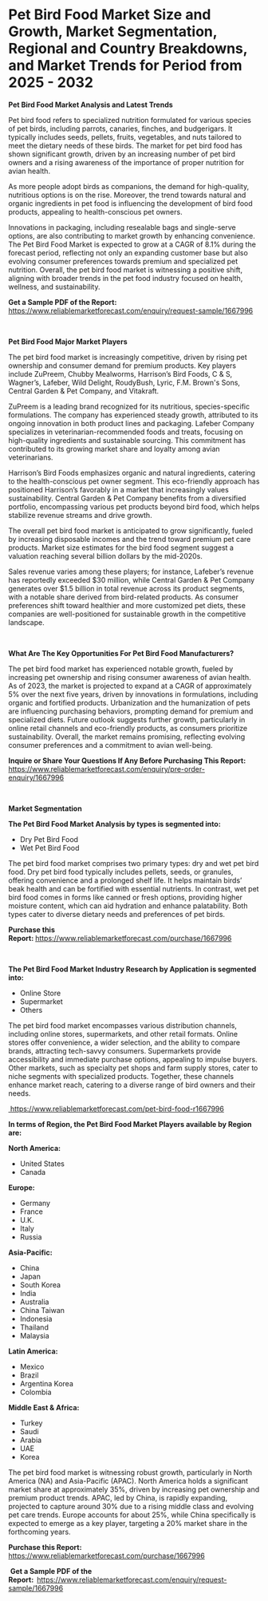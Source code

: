 <p><h1>Pet Bird Food Market Size and Growth, Market Segmentation, Regional and Country Breakdowns, and Market Trends for Period from 2025 -  2032</h1></p><p><strong>Pet Bird Food Market Analysis and Latest Trends</strong></p>
<p><p>Pet bird food refers to specialized nutrition formulated for various species of pet birds, including parrots, canaries, finches, and budgerigars. It typically includes seeds, pellets, fruits, vegetables, and nuts tailored to meet the dietary needs of these birds. The market for pet bird food has shown significant growth, driven by an increasing number of pet bird owners and a rising awareness of the importance of proper nutrition for avian health. </p><p>As more people adopt birds as companions, the demand for high-quality, nutritious options is on the rise. Moreover, the trend towards natural and organic ingredients in pet food is influencing the development of bird food products, appealing to health-conscious pet owners. </p><p>Innovations in packaging, including resealable bags and single-serve options, are also contributing to market growth by enhancing convenience. The Pet Bird Food Market is expected to grow at a CAGR of 8.1% during the forecast period, reflecting not only an expanding customer base but also evolving consumer preferences towards premium and specialized pet nutrition. Overall, the pet bird food market is witnessing a positive shift, aligning with broader trends in the pet food industry focused on health, wellness, and sustainability.</p></p>
<p><strong>Get a Sample PDF of the Report:&nbsp;</strong> <a href="https://www.reliablemarketforecast.com/enquiry/request-sample/1667996?utm_campaign=3222&utm_medium=2&utm_source=Github&utm_content=ia&utm_term=17042025&utm_id=pet-bird-food">https://www.reliablemarketforecast.com/enquiry/request-sample/1667996</a></p>
<p>&nbsp;</p>
<p><strong>Pet Bird Food Major Market Players</strong></p>
<p><p>The pet bird food market is increasingly competitive, driven by rising pet ownership and consumer demand for premium products. Key players include ZuPreem, Chubby Mealworms, Harrison’s Bird Foods, C & S, Wagner’s, Lafeber, Wild Delight, RoudyBush, Lyric, F.M. Brown's Sons, Central Garden & Pet Company, and Vitakraft.</p><p>ZuPreem is a leading brand recognized for its nutritious, species-specific formulations. The company has experienced steady growth, attributed to its ongoing innovation in both product lines and packaging. Lafeber Company specializes in veterinarian-recommended foods and treats, focusing on high-quality ingredients and sustainable sourcing. This commitment has contributed to its growing market share and loyalty among avian veterinarians.</p><p>Harrison’s Bird Foods emphasizes organic and natural ingredients, catering to the health-conscious pet owner segment. This eco-friendly approach has positioned Harrison’s favorably in a market that increasingly values sustainability. Central Garden & Pet Company benefits from a diversified portfolio, encompassing various pet products beyond bird food, which helps stabilize revenue streams and drive growth.</p><p>The overall pet bird food market is anticipated to grow significantly, fueled by increasing disposable incomes and the trend toward premium pet care products. Market size estimates for the bird food segment suggest a valuation reaching several billion dollars by the mid-2020s.</p><p>Sales revenue varies among these players; for instance, Lafeber’s revenue has reportedly exceeded $30 million, while Central Garden & Pet Company generates over $1.5 billion in total revenue across its product segments, with a notable share derived from bird-related products. As consumer preferences shift toward healthier and more customized pet diets, these companies are well-positioned for sustainable growth in the competitive landscape.</p></p>
<p>&nbsp;</p>
<p><strong>What Are The Key Opportunities For Pet Bird Food Manufacturers?</strong></p>
<p><p>The pet bird food market has experienced notable growth, fueled by increasing pet ownership and rising consumer awareness of avian health. As of 2023, the market is projected to expand at a CAGR of approximately 5% over the next five years, driven by innovations in formulations, including organic and fortified products. Urbanization and the humanization of pets are influencing purchasing behaviors, prompting demand for premium and specialized diets. Future outlook suggests further growth, particularly in online retail channels and eco-friendly products, as consumers prioritize sustainability. Overall, the market remains promising, reflecting evolving consumer preferences and a commitment to avian well-being.</p></p>
<p><strong>Inquire or Share Your Questions If Any Before Purchasing This Report:</strong> <a href="https://www.reliablemarketforecast.com/enquiry/pre-order-enquiry/1667996?utm_campaign=3222&utm_medium=2&utm_source=Github&utm_content=ia&utm_term=17042025&utm_id=pet-bird-food">https://www.reliablemarketforecast.com/enquiry/pre-order-enquiry/1667996</a></p>
<p>&nbsp;</p>
<p><strong>Market Segmentation</strong></p>
<p><strong>The Pet Bird Food Market Analysis by types is segmented into:</strong></p>
<p><ul><li>Dry Pet Bird Food</li><li>Wet Pet Bird Food</li></ul></p>
<p><p>The pet bird food market comprises two primary types: dry and wet pet bird food. Dry pet bird food typically includes pellets, seeds, or granules, offering convenience and a prolonged shelf life. It helps maintain birds’ beak health and can be fortified with essential nutrients. In contrast, wet pet bird food comes in forms like canned or fresh options, providing higher moisture content, which can aid hydration and enhance palatability. Both types cater to diverse dietary needs and preferences of pet birds.</p></p>
<p><strong>Purchase this Report:&nbsp;</strong><a href="https://www.reliablemarketforecast.com/purchase/1667996?utm_campaign=3222&utm_medium=2&utm_source=Github&utm_content=ia&utm_term=17042025&utm_id=pet-bird-food">https://www.reliablemarketforecast.com/purchase/1667996</a></p>
<p>&nbsp;</p>
<p><strong>The Pet Bird Food Market Industry Research by Application is segmented into:</strong></p>
<p><ul><li>Online Store</li><li>Supermarket</li><li>Others</li></ul></p>
<p><p>The pet bird food market encompasses various distribution channels, including online stores, supermarkets, and other retail formats. Online stores offer convenience, a wider selection, and the ability to compare brands, attracting tech-savvy consumers. Supermarkets provide accessibility and immediate purchase options, appealing to impulse buyers. Other markets, such as specialty pet shops and farm supply stores, cater to niche segments with specialized products. Together, these channels enhance market reach, catering to a diverse range of bird owners and their needs.</p></p>
<p><a href="https://www.reliablemarketforecast.com/pet-bird-food-r1667996?utm_campaign=3222&utm_medium=2&utm_source=Github&utm_content=ia&utm_term=17042025&utm_id=pet-bird-food">&nbsp;https://www.reliablemarketforecast.com/pet-bird-food-r1667996</a></p>
<p><strong>In terms of Region, the Pet Bird Food Market Players available by Region are:</strong></p>
<p>
    <p> <strong> North America: </strong>
        <ul>
            <li>United States</li>
            <li>Canada</li>
        </ul>
        </p> 
    <p> <strong> Europe: </strong>
        <ul>
            <li>Germany</li>
            <li>France</li>
            <li>U.K.</li>
            <li>Italy</li>
            <li>Russia</li>
        </ul>
        </p> 
    <p> <strong> Asia-Pacific: </strong>
        <ul>
            <li>China</li>
            <li>Japan</li>
            <li>South Korea</li>
            <li>India</li>
            <li>Australia</li>
            <li>China Taiwan</li>
            <li>Indonesia</li>
            <li>Thailand</li>
            <li>Malaysia</li>
        </ul>
        </p> 
    <p> <strong> Latin America: </strong>
        <ul>
            <li>Mexico</li>
            <li>Brazil</li>
            <li>Argentina Korea</li>
            <li>Colombia</li>
        </ul>
        </p> 
    <p> <strong> Middle East & Africa: </strong>
        <ul>
            <li>Turkey</li>
            <li>Saudi</li>
            <li>Arabia</li>
            <li>UAE</li>
            <li>Korea</li>
        </ul>
    </p>
    </p>
<p><p>The pet bird food market is witnessing robust growth, particularly in North America (NA) and Asia-Pacific (APAC). North America holds a significant market share at approximately 35%, driven by increasing pet ownership and premium product trends. APAC, led by China, is rapidly expanding, projected to capture around 30% due to a rising middle class and evolving pet care trends. Europe accounts for about 25%, while China specifically is expected to emerge as a key player, targeting a 20% market share in the forthcoming years.</p></p>
<p><strong>Purchase this Report: </strong><a href="https://www.reliablemarketforecast.com/purchase/1667996?utm_campaign=3222&utm_medium=2&utm_source=Github&utm_content=ia&utm_term=17042025&utm_id=pet-bird-food">https://www.reliablemarketforecast.com/purchase/1667996</a></p>
<p>&nbsp;<strong>Get a Sample PDF of the Report:&nbsp;&nbsp;</strong><a href="https://www.reliablemarketforecast.com/enquiry/request-sample/1667996?utm_campaign=3222&utm_medium=2&utm_source=Github&utm_content=ia&utm_term=17042025&utm_id=pet-bird-food">https://www.reliablemarketforecast.com/enquiry/request-sample/1667996</a></p>
<p><strong></strong></p>
<p><p></p><p></p><p></p></p>